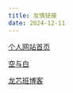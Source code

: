 ```yaml
---
title: 友情链接
date: 2024-12-11
---
```


<a href="https://www.vincent-ice.me/" target="_blank">个人网站首页</a>

<a href="http://47.95.222.55:8090/" target="_blank">空与白</a>

<a href="https://loongson-neuq.pages.dev/" target="_blank">龙芯班博客</a>
